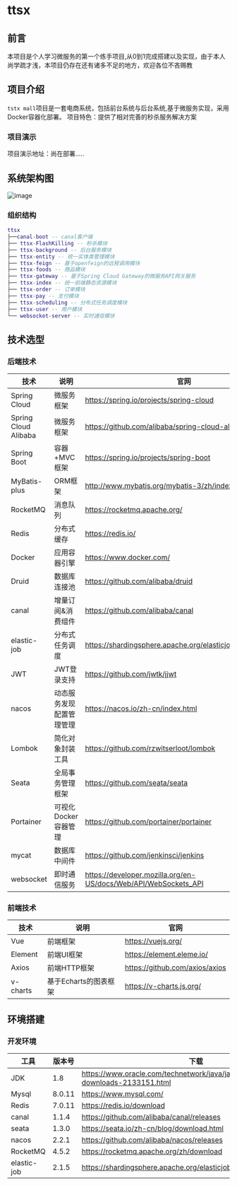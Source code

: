 # ttsx

## 前言

本项目是个人学习微服务的第一个练手项目,从0到1完成搭建以及实现，由于本人尚学疏才浅，本项目仍存在还有诸多不足的地方，欢迎各位不吝赐教

## 项目介绍
`tstx mall`项目是一套电商系统，包括前台系统与后台系统,基于微服务实现，采用Docker容器化部署。
项目特色：提供了相对完善的秒杀服务解决方案

### 项目演示
项目演示地址：尚在部署.....

## 系统架构图

![image](https://github.com/dengxijuli/ttsx/assets/132116099/a3e533fb-9ea5-46e2-bb53-a7b34d018ddc)


### 组织结构
``` lua
ttsx
├──canal-boot -- canal客户端
├── ttsx-FlashKilling -- 秒杀模块
├── ttsx-background -- 后台服务模块
├── ttsx-entity -- 统一实体类管理模块
├── ttsx-feign -- 基于openfeign的远程调用模块
├── ttsx-foods -- 商品模块
├── ttsx-gateway -- 基于Spring Cloud Gateway的微服务API网关服务
├── ttsx-index -- 统一前端静态资源模块
├── ttsx-order -- 订单模块
├── ttsx-pay -- 支付模块
├── ttsx-scheduling -- 分布式任务调度模块
├── ttsx-user -- 用户模块
└── websocket-server -- 实时通信模块
```

## 技术选型

### 后端技术

| 技术                   | 说明                 | 官网                                                 |
| ---------------------- | -------------------- | ---------------------------------------------------- |
| Spring Cloud           | 微服务框架           | https://spring.io/projects/spring-cloud              |
| Spring Cloud Alibaba   | 微服务框架           | https://github.com/alibaba/spring-cloud-alibaba      |
| Spring Boot            | 容器+MVC框架         | https://spring.io/projects/spring-boot               |
| MyBatis-plus           | ORM框架              | http://www.mybatis.org/mybatis-3/zh/index.html       |
| RocketMQ               | 消息队列             | https://rocketmq.apache.org/                         |
| Redis                  | 分布式缓存           | https://redis.io/                                    |
| Docker                 | 应用容器引擎         | https://www.docker.com/                              |
| Druid                  | 数据库连接池         | https://github.com/alibaba/druid                     |
| canal                  | 增量订阅&消费组件    | https://github.com/alibaba/canal                     |
| elastic-job                  | 分布式任务调度    | https://shardingsphere.apache.org/elasticjob/index_zh.html                     |
| JWT                    | JWT登录支持          | https://github.com/jwtk/jjwt                         |
| nacos                  | 动态服务发现配置管理管理             | https://nacos.io/zh-cn/index.html    |
| Lombok                 | 简化对象封装工具     | https://github.com/rzwitserloot/lombok               |
| Seata                  | 全局事务管理框架     | https://github.com/seata/seata                       |
| Portainer              | 可视化Docker容器管理 | https://github.com/portainer/portainer               |
| mycat                  | 数据库中间件       | https://github.com/jenkinsci/jenkins                 |
| websocket              | 即时通信服务         | https://developer.mozilla.org/en-US/docs/Web/API/WebSockets_API                             |

### 前端技术

| 技术       | 说明                  | 官网                           |
| ---------- | --------------------- | ------------------------------ |
| Vue        | 前端框架              | https://vuejs.org/             |
| Element    | 前端UI框架            | https://element.eleme.io/      |
| Axios      | 前端HTTP框架          | https://github.com/axios/axios |
| v-charts   | 基于Echarts的图表框架 | https://v-charts.js.org/       |


## 环境搭建

### 开发环境

| 工具          | 版本号 | 下载                                                         |
| ------------- | ------ | ------------------------------------------------------------ |
| JDK           | 1.8    | https://www.oracle.com/technetwork/java/javase/downloads/jdk8-downloads-2133151.html |
| Mysql         | 8.0.11    | https://www.mysql.com/                                       |
| Redis         | 7.0.11    | https://redis.io/download                                    |
| canal | 1.1.4 |https://github.com/alibaba/canal/releases            |
| seata        | 1.3.0 | https://seata.io/zh-cn/blog/download.html                  |
| nacos      | 2.2.1 | https://github.com/alibaba/nacos/releases                |
| RocketMQ      |4.5.2 |https://rocketmq.apache.org/zh/download                  |
| elastic-job                  | 2.1.5    | https://shardingsphere.apache.org/elasticjob/current/cn/downloads/                  |









